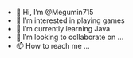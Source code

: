 - 👋 Hi, I’m @Megumin715
- 👀 I’m interested in playing games
- 🌱 I’m currently learning Java
- 💞️ I’m looking to collaborate on ...
- 📫 How to reach me ...

<!---
Megumin715/Megumin715 is a ✨ special ✨ repository because its `README.md` (this file) appears on your GitHub profile.
You can click the Preview link to take a look at your changes.
--->

